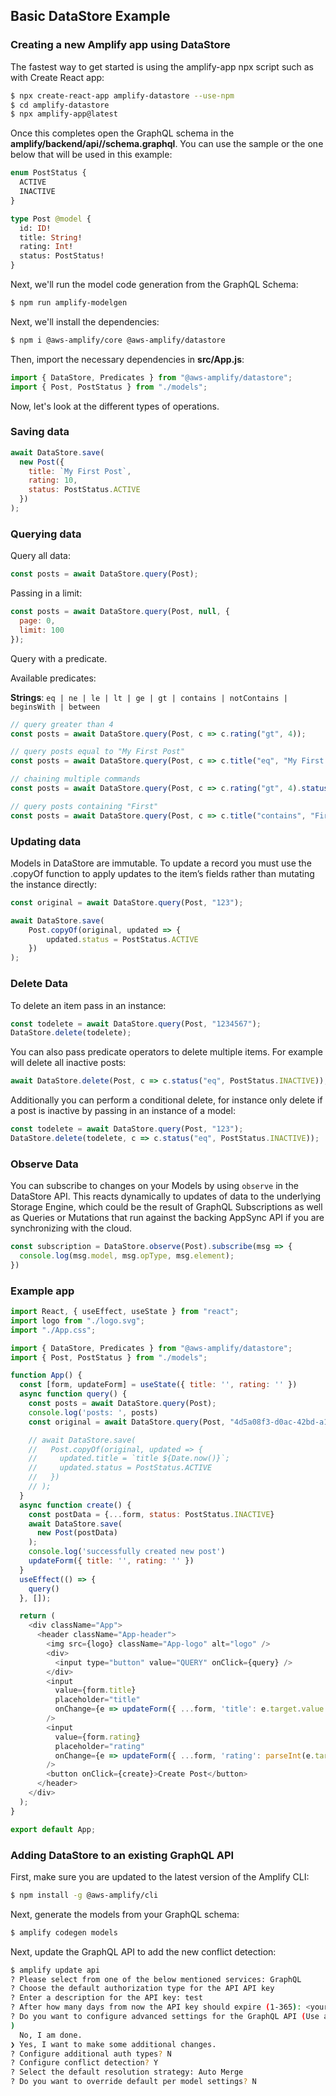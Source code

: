 ## Basic DataStore Example

### Creating a new Amplify app using DataStore

The fastest way to get started is using the amplify-app npx script such as with Create React app:

```sh
$ npx create-react-app amplify-datastore --use-npm
$ cd amplify-datastore
$ npx amplify-app@latest
```

Once this completes open the GraphQL schema in the __amplify/backend/api/<datasourcename>/schema.graphql__. You can use the sample or the one below that will be used in this example:

```graphql
enum PostStatus {
  ACTIVE
  INACTIVE
}

type Post @model {
  id: ID!
  title: String!
  rating: Int!
  status: PostStatus!
}
```

Next, we'll run the model code generation from the GraphQL Schema:

```sh
$ npm run amplify-modelgen
```

Next, we'll install the dependencies:

```sh
$ npm i @aws-amplify/core @aws-amplify/datastore
```

Then, import the necessary dependencies in __src/App.js__:

```js
import { DataStore, Predicates } from "@aws-amplify/datastore";
import { Post, PostStatus } from "./models";
```

Now, let's look at the different types of operations.

### Saving data

```js
await DataStore.save(
  new Post({
    title: `My First Post`,
    rating: 10,
    status: PostStatus.ACTIVE
  })
);
```

### Querying data

Query all data:

```js
const posts = await DataStore.query(Post);
```

Passing in a limit:

```js
const posts = await DataStore.query(Post, null, {
  page: 0,
  limit: 100
});
```

Query with a predicate.

Available predicates:

__Strings__: `eq | ne | le | lt | ge | gt | contains | notContains | beginsWith | between`

```js
// query greater than 4
const posts = await DataStore.query(Post, c => c.rating("gt", 4));

// query posts equal to "My First Post"
const posts = await DataStore.query(Post, c => c.title("eq", "My First Post"));

// chaining multiple commands
const posts = await DataStore.query(Post, c => c.rating("gt", 4).status("eq", PostStatus.ACTIVE));

// query posts containing "First"
const posts = await DataStore.query(Post, c => c.title("contains", "First"));
```

### Updating data

Models in DataStore are immutable. To update a record you must use the .copyOf function to apply updates to the item’s fields rather than mutating the instance directly:

```js
const original = await DataStore.query(Post, "123");

await DataStore.save(
	Post.copyOf(original, updated => {
		updated.status = PostStatus.ACTIVE
	})
);
```

### Delete Data

To delete an item pass in an instance:

```js
const todelete = await DataStore.query(Post, "1234567");
DataStore.delete(todelete);
```

You can also pass predicate operators to delete multiple items. For example will delete all inactive posts:

```js
await DataStore.delete(Post, c => c.status("eq", PostStatus.INACTIVE));
```

Additionally you can perform a conditional delete, for instance only delete if a post is inactive by passing in an instance of a model:

```js
const todelete = await DataStore.query(Post, "123");
DataStore.delete(todelete, c => c.status("eq", PostStatus.INACTIVE));
```

### Observe Data

You can subscribe to changes on your Models by using `observe` in the DataStore API. This reacts dynamically to updates of data to the underlying Storage Engine, which could be the result of GraphQL Subscriptions as well as Queries or Mutations that run against the backing AppSync API if you are synchronizing with the cloud.

```js
const subscription = DataStore.observe(Post).subscribe(msg => {
  console.log(msg.model, msg.opType, msg.element);
})
```

### Example app

```js
import React, { useEffect, useState } from "react";
import logo from "./logo.svg";
import "./App.css";

import { DataStore, Predicates } from "@aws-amplify/datastore";
import { Post, PostStatus } from "./models";

function App() {
  const [form, updateForm] = useState({ title: '', rating: '' })
  async function query() {
    const posts = await DataStore.query(Post);
    console.log('posts: ', posts)
    const original = await DataStore.query(Post, "4d5a08f3-d0ac-42bd-a19e-170991a4d79b");

    // await DataStore.save(
    //   Post.copyOf(original, updated => {
    //     updated.title = `title ${Date.now()}`;
    //     updated.status = PostStatus.ACTIVE
    //   })
    // );
  }
  async function create() {
    const postData = {...form, status: PostStatus.INACTIVE}
    await DataStore.save(
      new Post(postData)
    );
    console.log('successfully created new post')
    updateForm({ title: '', rating: '' })
  }
  useEffect(() => {
    query()
  }, []);

  return (
    <div className="App">
      <header className="App-header">
        <img src={logo} className="App-logo" alt="logo" />
        <div>
          <input type="button" value="QUERY" onClick={query} />
        </div>
        <input
          value={form.title}
          placeholder="title"
          onChange={e => updateForm({ ...form, 'title': e.target.value })}
        />
        <input
          value={form.rating}
          placeholder="rating"
          onChange={e => updateForm({ ...form, 'rating': parseInt(e.target.value) })}
        />
        <button onClick={create}>Create Post</button>
      </header>
    </div>
  );
}

export default App;
```

### Adding DataStore to an existing GraphQL API

First, make sure you are updated to the latest version of the Amplify CLI:

```sh
$ npm install -g @aws-amplify/cli
```

Next, generate the models from your GraphQL schema:

```sh
$ amplify codegen models
```

Next, update the GraphQL API to add the new conflict detection:

```sh
$ amplify update api
? Please select from one of the below mentioned services: GraphQL
? Choose the default authorization type for the API API key
? Enter a description for the API key: test
? After how many days from now the API key should expire (1-365): <your expiration setting>
? Do you want to configure advanced settings for the GraphQL API (Use arrow keys
)
  No, I am done.
❯ Yes, I want to make some additional changes.
? Configure additional auth types? N
? Configure conflict detection? Y
? Select the default resolution strategy: Auto Merge
? Do you want to override default per model settings? N
```

